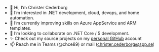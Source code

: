 - 👋 Hi, I’m Christer Cederborg
- 👀 I’m interested in .NET development, cloud, devops, and home automation.
- 🌱 I’m currently improving skills on Azure AppService and ARM templates.
- 💞️ I’m looking to collaborate on .NET Core / 5 development.
- ✨ Check out my source projects on my [personal GitHub](https://github.com/highbyte) account
- 📫 Reach me in Teams (@chce89) or mail (christer.cederborg@spp.se)

<!---
 is a ✨ special ✨ repository because its `README.md` (this file) appears on your GitHub profile.
You can click the Preview link to take a look at your changes.
--->
